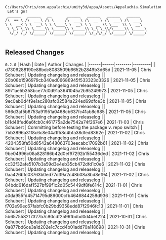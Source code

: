 ```
C:/Users/Chris/com.appalachia/unity3d/appa/Assets/Appalachia.Simulation
 Let's go!  
 ______   ______   __       ______   ______   ______   ______    
/\  == \ /\  ___\ /\ \     /\  ___\ /\  __ \ /\  ___\ /\  ___\   
\ \  __< \ \  __\ \ \ \____\ \  __\ \ \  __ \\ \___  \\ \  __\   
 \ \_\ \_\\ \_____\\ \_____\\ \_____\\ \_\ \_\\/\_____\\ \_____\ 
  \/_/ /_/ \/_____/ \/_____/ \/_____/ \/_/\/_/ \/_____/ \/_____/ 
                                                                 
```


## Released Changes

`0.2.0`
| Hash | Date | Author | Changes |
|------|------|--------|---------|
| d7306288190e88bdc8083509b6652b2849b3d65d | 2021-11-05 | Chris Schubert | Updating changelog and releaselog |
| 20b08b1596979cb340ed06686945f533323d3326 | 2021-11-05 | Chris Schubert | Updating changelog and releaselog |
| 8971ae5b358bce77d0d91a3641045a2b95249973 | 2021-11-05 | Chris Schubert | Updating changelog and releaselog |
| 9ec0ab0d4f9e1ac280afc02584a224ed69dfce3b | 2021-11-05 | Chris Schubert | Updating changelog and releaselog |
| 566d3af5b8753a91951a0468cb637fc41ab8c685 | 2021-11-05 | Chris Schubert | Updating changelog and releaselog |
| b11d48fed6a6fcb0c461775a2de7542a74f267e6 | 2021-11-03 | Chris Schubert | Committing before testing the package v. repo switch |
| 7bb3896a31f8c6c8e04a1f58c4bfa38dfed8362e | 2021-11-02 | Chris Schubert | Updating changelog and releaselog |
| 4204358fa50d8542a648063703eecabc17092b61 | 2021-11-02 | Chris Schubert | Updating changelog and releaselog |
| 9be04996c08a828166b42d0ef97292b155436ded | 2021-11-02 | Chris Schubert | Updating changelog and releaselog |
| cc32f32afe5107b3a59d3e4eb35cb472dfd1c0e6 | 2021-11-02 | Chris Schubert | Updating changelog and releaselog |
| 0aa426bfc03763b0ed77d39a2c48b08a8bd8ef94 | 2021-11-02 | Chris Schubert | Updating changelog and releaselog |
| 84bdd616daf1527bf99f1c2d05c5449df8fe614c | 2021-11-01 | Chris Schubert | Updating changelog and releaselog |
| a0da955fd45714795d86000cfb4646844258d936 | 2021-11-01 | Chris Schubert | Updating changelog and releaselog |
| f702e99ec67fabfc0b29bd9358edd87f2946fc13 | 2021-11-01 | Chris Schubert | Updating changelog and releaselog |
| 5b657558217327b7c80cdf2599fbdbd0d4bef224 | 2021-10-31 | Chris Schubert | Updating changelog and releaselog |
| 0a877bd6ce3a1d202e1c7ccd4b01add70a118698 | 2021-10-31 | Chris Schubert | Updating changelog and releaselog |
